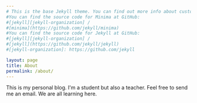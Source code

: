 ```yaml
---
# This is the base Jekyll theme. You can find out more info about customizing your Jekyll theme, as well as basic Jekyll usage documentation at [jekyllrb.com](https://jekyllrb.com/)
#You can find the source code for Minima at GitHub:
#[jekyll][jekyll-organization] /
#[minima](https://github.com/jekyll/minima)
#You can find the source code for Jekyll at GitHub:
#[jekyll][jekyll-organization] /
#[jekyll](https://github.com/jekyll/jekyll)
#[jekyll-organization]: https://github.com/jekyll

layout: page
title: About
permalink: /about/
---
```


This is my personal blog. I'm a student but also a teacher. Feel free to send me an email. We are all learning here.